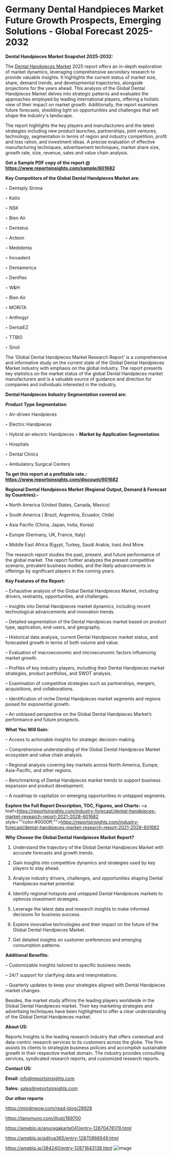 # Germany Dental Handpieces Market Future Growth Prospects, Emerging Solutions - Global Forecast 2025-2032

<strong>Dental Handpieces Market Snapshot 2025-2032:</strong>

The <a href=https://www.reportsinsights.com/sample/601682>Dental Handpieces Market</a> 2025 report offers an in-depth exploration of market dynamics, leveraging comprehensive secondary research to provide valuable insights. It highlights the current status of market size, share, demand trends, and developmental trajectories, alongside projections for the years ahead. This analysis of the Global Dental Handpieces Market delves into strategic patterns and evaluates the approaches employed by leading international players, offering a holistic view of their impact on market growth. Additionally, the report examines future forecasts, shedding light on opportunities and challenges that will shape the industry's landscape.

The report highlights the key players and manufacturers and the latest strategies including new product launches, partnerships, joint ventures, technology, segmentation in terms of region and industry competition, profit and loss ration, and investment ideas. A precise evaluation of effective manufacturing techniques, advertisement techniques, market share size, growth rate, size, revenue, sales and value chain analysis.

<strong>Get a Sample PDF copy of the report @ <a href=https://www.reportsinsights.com/sample/601682 style=color:#0000ff;>https://www.reportsinsights.com/sample/601682</a></strong>

<strong>Key Competitors of the Global Dental Handpieces Market are:</strong>

‣ Dentsply Sirona

‣ KaVo

‣ NSK

‣ Bien Air

‣ Dentatus

‣ Acteon

‣ Medidenta

‣ Inovadent

‣ Dentamerica

‣ Dentflex

‣ W&H

‣ Bien Air

‣ MORITA

‣ Anthogyr

‣ DentalEZ

‣ TTBIO

‣ Sinol

The ‘Global Dental Handpieces Market Research Report’ is a comprehensive and informative study on the current state of the Global Dental Handpieces Market industry with emphasis on the global industry. The report presents key statistics on the market status of the global Dental Handpieces market manufacturers and is a valuable source of guidance and direction for companies and individuals interested in the industry.

<strong>Dental Handpieces Industry Segmentation covered are:</strong>

<strong>Product Type Segmentation</strong>

‣ Air-driven Handpieces

‣ Electric Handpieces

‣ Hybrid air-electric Handpieces
‣ 
<strong>Market by Application Segmentation</strong>

‣ Hospitals

‣ Dental Clinics

‣ Ambulatory Surgical Centers

<strong>To get this report at a profitable rate.: <a href=https://www.reportsinsights.com/discount/601682 style=color:#0000ff;>https://www.reportsinsights.com/discount/601682</a></strong>

<strong>Regional Dental Handpieces Market (Regional Output, Demand &amp; Forecast by Countries):-</strong>

• North America (United States, Canada, Mexico)

• South America ( Brazil, Argentina, Ecuador, Chile)

• Asia Pacific (China, Japan, India, Korea)

• Europe (Germany, UK, France, Italy)

• Middle East Africa (Egypt, Turkey, Saudi Arabia, Iran) And More.

The research report studies the past, present, and future performance of the global market. The report further analyzes the present competitive scenario, prevalent business models, and the likely advancements in offerings by significant players in the coming years.

<strong>Key Features of the Report:</strong>

– Exhaustive analysis of the Global Dental Handpieces Market, including drivers, restraints, opportunities, and challenges.

– Insights into Dental Handpieces market dynamics, including recent technological advancements and innovation trends.

– Detailed segmentation of the Dental Handpieces market based on product type, application, end-users, and geography.

– Historical data analysis, current Dental Handpieces market status, and forecasted growth in terms of both volume and value.

– Evaluation of macroeconomic and microeconomic factors influencing market growth.

– Profiles of key industry players, including their Dental Handpieces market strategies, product portfolios, and SWOT analysis.

– Examination of competitive strategies such as partnerships, mergers, acquisitions, and collaborations.

– Identification of niche Dental Handpieces market segments and regions poised for exponential growth.

– An unbiased perspective on the Global Dental Handpieces Market’s performance and future prospects.

<strong>What You Will Gain:</strong>

– Access to actionable insights for strategic decision-making.

– Comprehensive understanding of the Global Dental Handpieces Market ecosystem and value chain analysis.

– Regional analysis covering key markets across North America, Europe, Asia-Pacific, and other regions.

– Benchmarking of Dental Handpieces market trends to support business expansion and product development.

– A roadmap to capitalize on emerging opportunities in untapped segments.

<strong>Explore the Full Report Description, TOC, Figures, and Charts:</strong>
<a href=https://reportsinsights.com/industry-forecast/dental-handpieces-market-research-report-2021-2028-601682 style=""color:#0000ff;"">https://reportsinsights.com/industry-forecast/dental-handpieces-market-research-report-2021-2028-601682</a>

<strong>Why Choose the Global Dental Handpieces Market Report?</strong>

1. Understand the trajectory of the Global Dental Handpieces Market with accurate forecasts and growth trends.

2. Gain insights into competitive dynamics and strategies used by key players to stay ahead.

3. Analyze industry drivers, challenges, and opportunities shaping Dental Handpieces market potential.

4. Identify regional hotspots and untapped Dental Handpieces markets to optimize investment strategies.

5. Leverage the latest data and research insights to make informed decisions for business success.

6. Explore innovative technologies and their impact on the future of the Global Dental Handpieces Market.

7. Get detailed insights on customer preferences and emerging consumption patterns.

<strong>Additional Benefits:</strong>

– Customizable insights tailored to specific business needs.

– 24/7 support for clarifying data and interpretations.

– Quarterly updates to keep your strategies aligned with Dental Handpieces market changes.

Besides, the market study affirms the leading players worldwide in the Global Dental Handpieces market. Their key marketing strategies and advertising techniques have been highlighted to offer a clear understanding of the Global Dental Handpieces market.

<strong><strong>About US</strong>:</strong>

Reports Insights is the leading research industry that offers contextual and data-centric research services to its customers across the globe. The firm assists its clients to strategize business policies and accomplish sustainable growth in their respective market domain. The industry provides consulting services, syndicated research reports, and customized research reports.

<strong>Contact US:</strong>

<p class=><b>Email:</b> <a href=mailto:info@reportsinsights.com>info@reportsinsights.com</a></p>
<p class=><b>Sales:</b> <a href=mailto:sales@reportsinsights.com>sales@reportsinsights.com</a></p>

<strong>Our other reports</strong>

<a href=https://mindmeow.com/read-blog/28928>https://mindmeow.com/read-blog/28928</a>

<a href=https://tanomuno.com/illust/169700>https://tanomuno.com/illust/169700</a>

<a href=https://ameblo.jp/anuragakarte041/entry-12870478179.html>https://ameblo.jp/anuragakarte041/entry-12870478179.html</a>

<a href=https://ameblo.jp/aditya365/entry-12870866649.html>https://ameblo.jp/aditya365/entry-12870866649.html</a>

<a href=https://ameblo.jp/384240/entry-12871643138.html>https://ameblo.jp/384240/entry-12871643138.html</a>
![image](https://github.com/user-attachments/assets/947a4c8a-0f46-4472-8ab6-62007c67036d)
